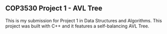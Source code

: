 ## COP3530 Project 1 - AVL Tree
This is my submission for Project 1 in Data Structures and Algorithms. This project was built with C++ and it features a self-balancing AVL Tree.
